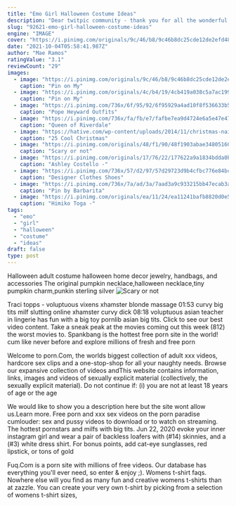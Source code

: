 ```yaml
---
title: "Emo Girl Halloween Costume Ideas"
description: "Dear twitpic community - thank you for all the wonderful photos you have taken over the years. We have now placed twitpic"
slug: "92621-emo-girl-halloween-costume-ideas"
engine: "IMAGE"
cover: "https://i.pinimg.com/originals/9c/46/b8/9c46b8dc25cde12de2efd48eeb823201.jpg"
date: "2021-10-04T05:58:41.987Z"
author: "Mae Ramos"
ratingValue: "3.1"
reviewCount: "29"
images:
  - image: "https://i.pinimg.com/originals/9c/46/b8/9c46b8dc25cde12de2efd48eeb823201.jpg"
    caption: "Pin on My"
  - image: "https://i.pinimg.com/originals/4c/b4/19/4cb419a038c5a7ac199f2af27b60d9ed.jpg"
    caption: "Pin on My"
  - image: "https://i.pinimg.com/736x/6f/95/92/6f95929a4ad10f8f536633b5e3685b3a.jpg"
    caption: "Pope Heyward Outfits"
  - image: "https://i.pinimg.com/736x/fa/fb/e7/fafbe7ea9d4724e6a5e47e47715daa65.jpg"
    caption: "Queen of Riverdale"
  - image: "https://hative.com/wp-content/uploads/2014/11/christmas-nail-designs/3-cool-christmas-nail-designs.jpg"
    caption: "25 Cool Christmas"
  - image: "https://i.pinimg.com/originals/48/f1/90/48f1903abae348051603443d30db3053.jpg"
    caption: "Scary or not"
  - image: "https://i.pinimg.com/originals/17/76/22/177622a9a1834bdda0b12e48c397c2aa.jpg"
    caption: "Ashley Costello -"
  - image: "https://i.pinimg.com/736x/57/d2/97/57d29723d9b4cfbc776e84bcb24afc95--spy-outfit-badass-outfit.jpg"
    caption: "Designer Clothes Shoes"
  - image: "https://i.pinimg.com/736x/7a/ad/3a/7aad3a9c933215bb47ecab3a29ab7ce7.jpg"
    caption: "Pin by Barbarita"
  - image: "https://i.pinimg.com/originals/ea/11/24/ea11241bafb8820d0e5111703273c63c.jpg"
    caption: "Himiko Toga -"
tags:
  - "emo"
  - "girl"
  - "halloween"
  - "costume"
  - "ideas"
draft: false
type: post
---
```


Halloween adult costume halloween home decor jewelry, handbags, and accessories  The original pumpkin necklace,halloween necklace,tiny pumpkin charm,punkin sterling silver
![Scary or not](https://i.pinimg.com/originals/48/f1/90/48f1903abae348051603443d30db3053.jpg "Scary or not")

Traci topps - voluptuous vixens xhamster blonde massage 01:53 curvy big tits milf slutting online xhamster curvy dick 08:18 voluptuous asian teacher in lingerie has fun with a big toy pornlib asian big tits. Click to see our best video content. Take a sneak peak at the movies coming out this week (812) the worst movies to. Spankbang is the hottest free porn site in the world! cum like never before and explore millions of fresh and free porn
<!--inArticleAds-->

<!--galleryOne-->

Welcome to porn.Com, the worlds biggest collection of adult xxx videos, hardcore sex clips and a one-stop-shop for all your naughty needs. Browse our expansive collection of videos andThis website contains information, links, images and videos of sexually explicit material (collectively, the sexually explicit material). Do not continue if: (i) you are not at least 18 years of age or the age
<!--inArticleAds-->

<!--galleryTwo-->

We would like to show you a description here but the site wont allow us.Learn more. Free porn and xxx sex videos on the porn paradise cumlouder: sex and pussy videos to download or to watch on streaming. The hottest pornstars and milfs with big tits. Jun 22, 2020 evoke your inner instagram girl and wear a pair of backless loafers with (#14) skinnies, and a (#3) white dress shirt. For bonus points, add cat-eye sunglasses, red lipstick, or tons of gold
<!--galleryThree-->

Fuq.Com is a porn site with millions of free videos. Our database has everything you'll ever need, so enter & enjoy ;). Womens t-shirt faqs. Nowhere else will you find as many fun and creative womens t-shirts than at zazzle. You can create your very own t-shirt by picking from a selection of womens t-shirt sizes,